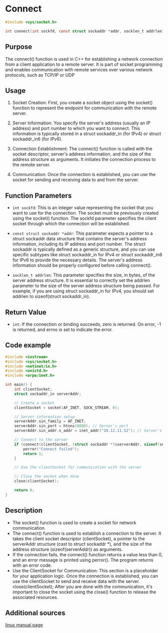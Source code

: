 # Connect

```c
#include <sys/socket.h>

int connect(int sockfd, const struct sockaddr *addr, socklen_t addrlen);
```

## Purpose
The connect() function is used in C++ for establishing a network connection from a client application to a remote server. It is part of socket programming and enables communication with remote services over various network protocols, such as TCP/IP or UDP

## Usage
1. Socket Creation: First, you create a socket object using the socket() function to represent the endpoint for communication with the remote server.

2. Server Information: You specify the server's address (usually an IP address) and port number to which you want to connect. This information is typically stored in a struct sockaddr_in (for IPv4) or struct sockaddr_in6 (for IPv6).

3. Connection Establishment: The connect() function is called with the socket descriptor, server's address information, and the size of the address structure as arguments. It initiates the connection process to the remote server.

4. Communication: Once the connection is established, you can use the socket for sending and receiving data to and from the server.

## Function Parameters
- `int sockfd`: This is an integer value representing the socket that you want to use for the connection. The socket must be previously created using the socket() function. The sockfd parameter specifies the client socket through which the connection will be established.

- `const struct sockaddr *addr`: This parameter expects a pointer to a struct sockaddr data structure that contains the server's address information, including its IP address and port number. The struct sockaddr is typically defined as a generic structure, and you can use specific subtypes like struct sockaddr_in for IPv4 or struct sockaddr_in6 for IPv6 to provide the necessary details. The server's address information should be properly configured before calling connect().

- `socklen_t addrlen`: This parameter specifies the size, in bytes, of the server address structure. It is essential to correctly set the addrlen parameter to the size of the server address structure being passed. For example, if you are using struct sockaddr_in for IPv4, you should set addrlen to sizeof(struct sockaddr_in).
## Return Value
- `int`:
If the connection or binding succeeds, zero is returned.  On error, -1 is returned, and errno is set to indicate the error.

## Code example
```c
#include <iostream>
#include <sys/socket.h>
#include <netinet/in.h>
#include <unistd.h>
#include <arpa/inet.h>

int main() {
    int clientSocket;
    struct sockaddr_in serverAddr;

    // Create a socket
    clientSocket = socket(AF_INET, SOCK_STREAM, 0);

    // Server information setup
    serverAddr.sin_family = AF_INET;
    serverAddr.sin_port = htons(8080); // Server's port
    serverAddr.sin_addr.s_addr = inet_addr("10.12.11.52"); // Server's IP address

    // Connect to the server
    if (connect(clientSocket, (struct sockaddr *)&serverAddr, sizeof(serverAddr)) < 0) {
        perror("Connect failed");
        return 1;
    }

    // Use the clientSocket for communication with the server

    // Close the socket when done
    close(clientSocket);

    return 0;
}
```
## Description
- The socket() function is used to create a socket for network communication.
- The connect() function is used to establish a connection to the server.
It takes the client socket descriptor (clientSocket), a pointer to the serverAddr structure (cast to struct sockaddr *), and the size of the address structure (sizeof(serverAddr)) as arguments.
- If the connection fails, the connect() function returns a value less than 0, and an error message is printed using perror(). The program returns with an error code.
- Use the ClientSocket for Communication:
This section is a placeholder for your application logic. Once the connection is established, you can use the clientSocket to send and receive data with the server.
close(clientSocket);
After you are done with the communication, it's important to close the socket using the close() function to release the associated resources.

## Additional sources

[linux manual page](https://man7.org/linux/man-pages/man2/connect.2.html)
